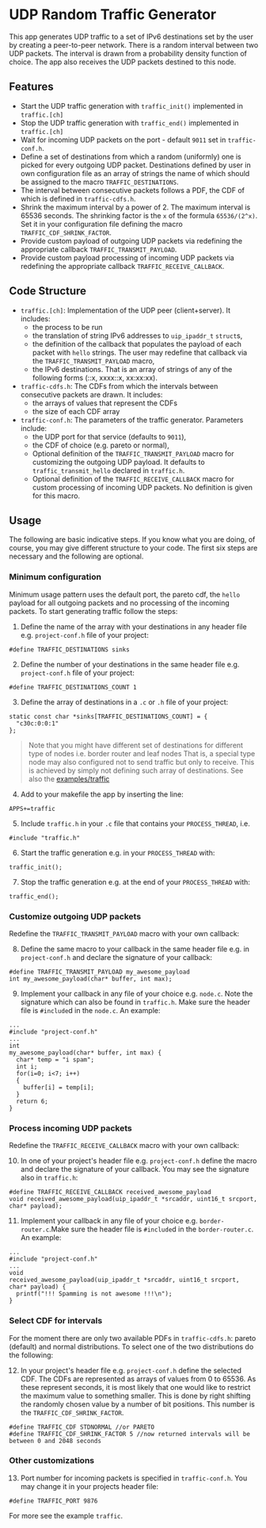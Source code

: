 # UDP Random Traffic Generator

This app generates UDP traffic to a set of IPv6 destinations set by the user by creating a peer-to-peer network.
There is a random interval between two UDP packets. The interval is drawn from a
probability density function of choice. The app also receives the UDP packets destined
to this node.

## Features
* Start the UDP traffic generation with `traffic_init()` implemented in `traffic.[ch]`
* Stop the UDP traffic generation with `traffic_end()` implemented in `traffic.[ch]`
* Wait for incoming UDP packets on the port - default `9011` set in `traffic-conf.h`.
* Define a set of destinations from which a random (uniformly) one is picked for every outgoing UDP packet. Destinations defined by user in own configuration file as an array of strings the name of which should be assigned to the macro `TRAFFIC_DESTINATIONS`.
* The interval between consecutive packets follows a PDF, the CDF of which is defined in `traffic-cdfs.h`.
* Shrink the maximum interval by a power of 2. The maximum interval is 65536 seconds. The shrinking factor is the `x` of the formula `65536/(2^x)`. Set it in your configuration file defining the macro `TRAFFIC_CDF_SHRINK_FACTOR`.
* Provide custom payload of outgoing UDP packets via redefining the appropriate callback `TRAFFIC_TRANSMIT_PAYLOAD`.
* Provide custom payload processing of incoming UDP packets via redefining the appropriate callback `TRAFFIC_RECEIVE_CALLBACK`.

## Code Structure
* `traffic.[ch]`: Implementation of the UDP peer (client+server). It includes:
  * the process to be run
  * the translation of string IPv6 addresses to `uip_ipaddr_t` `struct`s,
  * the definition of the callback that populates the payload of each packet with `hello` strings. The user may redefine that callback via the `TRAFFIC_TRANSMIT_PAYLOAD` macro,
  * the IPv6 destinations. That is an array of strings of any of the following forms (::x, xxxx::x, xx:xx:xx).
* `traffic-cdfs.h`: The CDFs from which the intervals between consecutive packets are drawn. It includes:
  * the arrays of values that represent the CDFs
  * the size of each CDF array
* `traffic-conf.h`: The parameters of the traffic generator. Parameters include:
  * the UDP port for that service (defaults to `9011`),
  * the CDF of choice (e.g. pareto or normal),
  * Optional definition of the `TRAFFIC_TRANSMIT_PAYLOAD` macro for customizing the outgoing UDP payload. It defaults to `traffic_transmit_hello` declared in `traffic.h`.
  * Optional definition of the `TRAFFIC_RECEIVE_CALLBACK` macro for custom processing of incoming UDP packets. No definition is given for this macro.

## Usage
The following are basic indicative steps. If you know what you are doing, of course, you may give different structure to your code. The first six steps are necessary and the following are optional.

### Minimum configuration
Minimum usage pattern uses the default port, the pareto cdf, the `hello` payload for all outgoing packets and no processing of the incoming packets. To start generating traffic follow the steps:

1. Define the name of the array with your destinations in any header file e.g. `project-conf.h` file of your project:
```
#define TRAFFIC_DESTINATIONS sinks
```

2. Define the number of your destinations in the same header file e.g. `project-conf.h` file of your project:
```
#define TRAFFIC_DESTINATIONS_COUNT 1
```

3. Define the array of destinations in a `.c` or `.h` file of your project:
```
static const char *sinks[TRAFFIC_DESTINATIONS_COUNT] = {
  "c30c:0:0:1"
};
```
> Note that you might have different set of destinations for different type of nodes i.e. border router and leaf nodes
> That is, a special type node may also configured not to send traffic but only to receive. This is achieved by simply not defining such array of destinations. See also the [examples/traffic](https://github.com/gexarchakos/contiki/blob/traffic/examples/traffic/README.md)

4. Add to your makefile the app by inserting the line:
```
APPS+=traffic
```

5. Include `traffic.h` in your `.c` file that contains your `PROCESS_THREAD`, i.e.
```
#include "traffic.h"
```

6. Start the traffic generation e.g. in your `PROCESS_THREAD` with:
```
traffic_init();
```

7. Stop the traffic generation e.g. at the end of your `PROCESS_THREAD` with:
```
traffic_end();
```

### Customize outgoing UDP packets
Redefine the `TRAFFIC_TRANSMIT_PAYLOAD` macro with your own callback:

8. Define the same macro to your callback in the same header file e.g. in `project-conf.h` and declare the signature of your callback:
```
#define TRAFFIC_TRANSMIT_PAYLOAD my_awesome_payload
int my_awesome_payload(char* buffer, int max);
```

9. Implement your callback in any file of your choice e.g. `node.c`. Note the signature which can also be found in `traffic.h`. Make sure the header file is `#include`d in the `node.c`. An example:
```
...
#include "project-conf.h"
...
int
my_awesome_payload(char* buffer, int max) {
  char* temp = "i spam";
  int i;
  for(i=0; i<7; i++)
  {
    buffer[i] = temp[i];
  }
  return 6;
}
```

### Process incoming UDP packets
Redefine the `TRAFFIC_RECEIVE_CALLBACK` macro with your own callback:

10. In one of your project's header file e.g. `project-conf.h` define the macro and declare the signature of your callback. You may see the signature also in `traffic.h`:
```
#define TRAFFIC_RECEIVE_CALLBACK received_awesome_payload
void received_awesome_payload(uip_ipaddr_t *srcaddr, uint16_t srcport, char* payload);
```

11. Implement your callback in any file of your choice e.g. `border-router.c`.Make sure the header file is `#include`d in the `border-router.c`. An example:
```
...
#include "project-conf.h"
...
void
received_awesome_payload(uip_ipaddr_t *srcaddr, uint16_t srcport, char* payload) {
  printf("!!! Spamming is not awesome !!!\n");
}
```

### Select CDF for intervals
For the moment there are only two available PDFs in `traffic-cdfs.h`: pareto (default) and normal distributions. To select one of the two distributions do the following:

12. In your project's header file e.g. `project-conf.h` define the selected CDF. The CDFs are represented as arrays of values from 0 to 65536. As these represent seconds, it is most likely that one would like to restrict the maximum value to something smaller. This is done by right shifting the randomly chosen value by a number of bit positions. This number is the `TRAFFIC_CDF_SHRINK_FACTOR`.
```
#define TRAFFIC_CDF STDNORMAL //or PARETO
#define TRAFFIC_CDF_SHRINK_FACTOR 5 //now returned intervals will be between 0 and 2048 seconds
```

### Other customizations

13. Port number for incoming packets is specified in `traffic-conf.h`. You may change it in your projects header file:
```
#define TRAFFIC_PORT 9876
```

For more see the example `traffic`.
